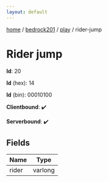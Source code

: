 ```yaml
---
layout: default
---
```


[home](/)  /  [bedrock201](/protocol/bedrock201)  /  [play](/protocol/bedrock201/play)  /  rider-jump

# Rider jump

**Id**: 20

**Id** (hex): 14

**Id** (bin): 00010100

**Clientbound**: ✔️

**Serverbound**: ✔️

## Fields

Name | Type
---|---
rider | varlong
